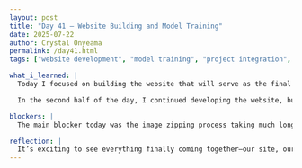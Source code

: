 ```yaml
---
layout: post
title: "Day 41 – Website Building and Model Training"
date: 2025-07-22
author: Crystal Onyeama
permalink: /day41.html
tags: ["website development", "model training", "project integration", "file handling"]

what_i_learned: |
  Today I focused on building the website that will serve as the final platform to showcase our model and bring all the elements of our project together. Designing the structure and layout helped me think through how we want users to interact with our work, and what features will best communicate the project’s purpose and impact.

  In the second half of the day, I continued developing the website, but also rejoined my group as we transitioned into model training. We ran into a slowdown when it came time to zip the image files needed for training—this step took a long time and, by the end of the day, still hadn’t finished. We plan to pick it up again tomorrow and continue with the training process.

blockers: |
  The main blocker today was the image zipping process taking much longer than expected, which delayed the start of full training.

reflection: |
  It’s exciting to see everything finally coming together—our site, our code, and our trained model. Even though file management slowed us down, I’m proud of the progress.
---
```


